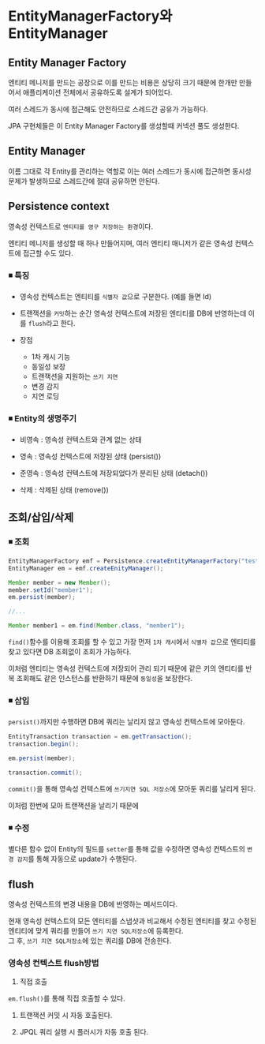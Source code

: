 # EntityManagerFactory와 EntityManager
## Entity Manager Factory

엔티티 메니저를 만드는 공장으로 이를 만드는 비용은 상당히 크기 때문에 한개만 만들어서 애플리케이션 전체에서 공유하도록 설계가 되어있다.

여러 스레드가 동시에 접근해도 안전하므로 스레드간 공유가 가능하다.

JPA 구현체들은 이 Entity Manager Factory를 생성할때 커넥션 풀도 생성한다.

## Entity Manager

이름 그대로 각 Entity를 관리하는 역할로 이는 여러 스레드가 동시에 접근하면 동시성 문제가 발생하므로 스레드간에 절대 공유하면 안된다.

## Persistence context

영속성 컨텍스트로 `엔티티를 영구 저장하는 환경`이다.

엔티티 메니저를 생성할 때 하나 만들어지며, 여러 엔티티 매니저가 같은 영속성 컨텍스트에 접근할 수도 있다.

### ◾ 특징

- 영속성 컨텍스트는 엔티티를 `식별자 값`으로 구분한다. (예를 들면 Id)

- 트랜잭션을 `커밋`하는 순간 영속성 컨텍스트에 저장된 엔티티를 DB에 반영하는데 이를 `flush`라고 한다.
- 장점
  - 1차 캐시 기능
  - 동일성 보장
  - 트랜잭션을 지원하는 `쓰기 지연`
  - 변경 감지
  - 지연 로딩

### ◾ Entity의 생명주기

- 비영속 : 영속성 컨텍스트와 관계 없는 상태

- 영속 : 영속성 컨텍스트에 저장된 상태 (persist())
- 준영속 : 영속성 컨텍스트에 저장되었다가 분리된 상태 (detach())
- 삭제 : 삭제된 상태 (remove())

## 조회/삽입/삭제

### ◾ 조회

```java
EntityManagerFactory emf = Persistence.createEntityManagerFactory("test");
EntityManager em = emf.createEnityManager();

Member member = new Member();
member.setId("member1");
em.persist(member);

//...

Member member1 = em.find(Member.class, "member1");
```

`find()`함수를 이용해 조회를 할 수 있고 가장 먼저 `1차 캐시`에서 `식별자 값`으로 엔티티를 찾고 있다면 DB 조회없이 조회가 가능하다.

이처럼 엔티티는 영속성 컨텍스트에 저장되어 관리 되기 때문에 같은 키의 엔티티를 반복 조회해도 같은 인스턴스를 반환하기 때문에 `동일성`을 보장한다.

### ◾ 삽입

`persist()`까지만 수행하면 DB에 쿼리는 날리지 않고 영속성 컨텍스트에 모아둔다.

```java
EntityTransaction transaction = em.getTransaction();
transaction.begin();

em.persist(member);

transaction.commit();
```

`commit()`을 통해 영속성 컨텍스트에 `쓰기지연 SQL 저장소`에 모아둔 쿼리를 날리게 된다.

이처럼 한번에 모아 트랜잭션을 날리기 때문에

### ◾ 수정

별다른 함수 없이 Entity의 필드를 `setter`를 통해 값을 수정하면 영속성 컨텍스트의 `변경 감지`를 통해 자동으로 update가 수행된다.

## flush

영속성 컨텍스트의 변경 내용을 DB에 반영하는 메서드이다.

현재 영속성 컨텍스트의 모든 엔티티를 스냅샷과 비교해서 수정된 엔티티를 찾고 수정된 엔티티에 맞게 쿼리를 만들어 `쓰기 지연 SQL저장소`에 등록한다.
<br>그 후, `쓰기 지연 SQL저장소`에 있는 쿼리를 DB에 전송한다.

### 영속성 컨텍스트 flush방법

1. 직접 호출

`em.flush()`를 통해 직접 호출할 수 있다.

1. 트랜잭션 커밋 시 자동 호출된다.

1. JPQL 쿼리 실행 시 플러시가 자동 호출 된다.
